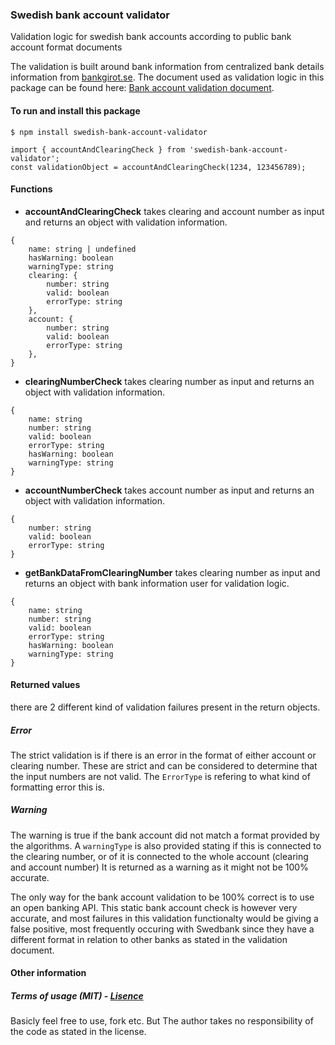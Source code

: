 ### Swedish bank account validator
Validation logic for swedish bank accounts according to public bank account format documents

The validation is built around bank information from centralized bank details information from [bankgirot.se](https://www.bankgirot.se/ "bankgirot.se"). The document used as validation logic in this package can be found here: [Bank account validation document](https://www.bankgirot.se/globalassets/dokument/anvandarmanualer/bankernaskontonummeruppbyggnad_anvandarmanual_sv.pdf "Bank account validation document").

#### To run and install this package
`$ npm install swedish-bank-account-validator`

	import { accountAndClearingCheck } from 'swedish-bank-account-validator';
    const validationObject = accountAndClearingCheck(1234, 123456789);

#### Functions

* **accountAndClearingCheck**
	 takes clearing and account number as input and returns an object with validation information.
```
{
	name: string | undefined
	hasWarning: boolean
	warningType: string
	clearing: {
		number: string
		valid: boolean
		errorType: string
	},
	account: {
		number: string
		valid: boolean
		errorType: string
	},
}
```

* **clearingNumberCheck**
	 takes clearing number as input and returns an object with validation information.
```
{
	name: string
	number: string
	valid: boolean
	errorType: string
	hasWarning: boolean
	warningType: string
}
```

* **accountNumberCheck**
	 takes account number as input and returns an object with validation information.
```
{
	number: string
	valid: boolean
	errorType: string
}
```

* **getBankDataFromClearingNumber**
	 takes clearing number as input and returns an object with bank information user for validation logic.
```
{
	name: string
	number: string
	valid: boolean
	errorType: string
	hasWarning: boolean
	warningType: string
}
```

#### Returned values
there are 2 different kind of validation failures present in the return objects. 

##### Error
The strict validation is if there is an error in the format of either account or clearing number. These are strict and can be considered to determine that the input numbers are not valid. The `ErrorType` is refering to what kind of formatting error this is.

##### Warning
The warning is true if the bank account did not match a format provided by the algorithms. A `warningType` is also provided stating if this is connected to the clearing number, or of it is connected to the whole account (clearing and account number) It is returned as a warning as it might not be 100% accurate. 

The only way for the bank account validation to be 100% correct is to use an open banking API. This static bank account check is however very accurate, and most failures in this validation functionalty would be giving a false positive, most frequently occuring with Swedbank since they have a different format in relation to other banks as stated in the validation document.

#### Other information

##### Terms of usage (MIT) - [Lisence](https://github.com/joakimengqvist/swedish-bank-account-validator/blob/master/LICENSE.txt)

Basicly feel free to use, fork etc. But The author takes no responsibility of the code as stated in the license.

